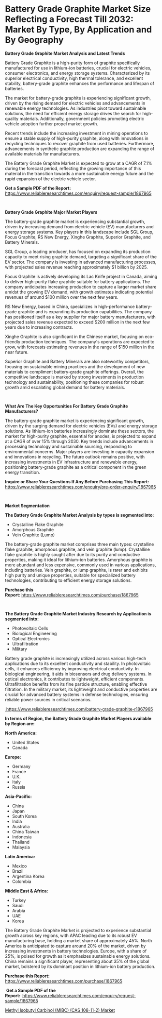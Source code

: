 <p><h1>Battery Grade Graphite Market Size Reflecting a Forecast Till 2032: Market By Type, By Application and By Geography</h1></p><p><strong>Battery Grade Graphite Market Analysis and Latest Trends</strong></p>
<p><p>Battery Grade Graphite is a high-purity form of graphite specifically manufactured for use in lithium-ion batteries, crucial for electric vehicles, consumer electronics, and energy storage systems. Characterized by its superior electrical conductivity, high thermal tolerance, and excellent stability, battery-grade graphite enhances the performance and lifespan of batteries.</p><p>The market for battery-grade graphite is experiencing significant growth, driven by the rising demand for electric vehicles and advancements in renewable energy technologies. As industries pivot toward sustainable solutions, the need for efficient energy storage drives the search for high-quality materials. Additionally, government policies promoting electric vehicle adoption further propel market growth.</p><p>Recent trends include the increasing investment in mining operations to ensure a stable supply of high-purity graphite, along with innovations in recycling techniques to recover graphite from used batteries. Furthermore, advancements in synthetic graphite production are expanding the range of available materials for manufacturers.</p><p>The Battery Grade Graphite Market is expected to grow at a CAGR of 7.1% during the forecast period, reflecting the growing importance of this material in the transition towards a more sustainable energy future and the rapid expansion of the electric vehicle sector.</p></p>
<p><strong>Get a Sample PDF of the Report:&nbsp;</strong> <a href="https://www.reliableresearchtimes.com/enquiry/request-sample/1867965?utm_campaign=3056&utm_medium=2&utm_source=Github&utm_content=ia&utm_term=27032025&utm_id=battery-grade-graphite">https://www.reliableresearchtimes.com/enquiry/request-sample/1867965</a></p>
<p>&nbsp;</p>
<p><strong>Battery Grade Graphite Major Market Players</strong></p>
<p><p>The battery-grade graphite market is experiencing substantial growth, driven by increasing demand from electric vehicle (EV) manufacturers and energy storage systems. Key players in this landscape include SGL Group, Focus Graphite, RS New Energy, Xinghe Graphite, Superior Graphite, and Battery Minerals. </p><p>SGL Group, a leading producer, has focused on expanding its production capacity to meet rising graphite demand, targeting a significant share of the EV sector. The company is investing in advanced manufacturing processes, with projected sales revenue reaching approximately $1 billion by 2025.</p><p>Focus Graphite is actively developing its Lac Knife project in Canada, aiming to deliver high-purity flake graphite suitable for battery applications. The company anticipates increasing production to capture a larger market share amidst the growing EV demand, with growth estimates indicating potential revenues of around $100 million over the next few years.</p><p>RS New Energy, based in China, specializes in high-performance battery-grade graphite and is expanding its production capabilities. The company has positioned itself as a key supplier for major battery manufacturers, with projected sales revenue expected to exceed $200 million in the next few years due to increasing contracts.</p><p>Xinghe Graphite is also significant in the Chinese market, focusing on eco-friendly production techniques. The company's operations are expected to grow, with forecasts estimating revenues in the range of $150 million in the near future.</p><p>Superior Graphite and Battery Minerals are also noteworthy competitors, focusing on sustainable mining practices and the development of new materials to compliment battery-grade graphite offerings. Overall, the competitive landscape is marked by strong investments in production technology and sustainability, positioning these companies for robust growth amid escalating global demand for battery materials.</p></p>
<p>&nbsp;</p>
<p><strong>What Are The Key Opportunities For Battery Grade Graphite Manufacturers?</strong></p>
<p><p>The battery-grade graphite market is experiencing significant growth, driven by the surging demand for electric vehicles (EVs) and energy storage solutions. As lithium-ion batteries increasingly dominate these sectors, the market for high-purity graphite, essential for anodes, is projected to expand at a CAGR of over 15% through 2030. Key trends include advancements in processing technology and sustainable sourcing, responding to environmental concerns. Major players are investing in capacity expansion and innovations in recycling. The future outlook remains positive, with increasing investments in EV infrastructure and renewable energy, positioning battery-grade graphite as a critical component in the green energy transition.</p></p>
<p><strong>Inquire or Share Your Questions If Any Before Purchasing This Report:</strong> <a href="https://www.reliableresearchtimes.com/enquiry/pre-order-enquiry/1867965?utm_campaign=3056&utm_medium=2&utm_source=Github&utm_content=ia&utm_term=27032025&utm_id=battery-grade-graphite">https://www.reliableresearchtimes.com/enquiry/pre-order-enquiry/1867965</a></p>
<p>&nbsp;</p>
<p><strong>Market Segmentation</strong></p>
<p><strong>The Battery Grade Graphite Market Analysis by types is segmented into:</strong></p>
<p><ul><li>Crystalline Flake Graphite</li><li>Amorphous Graphite</li><li>Vein Graphite (Lump)</li></ul></p>
<p><p>The battery-grade graphite market comprises three main types: crystalline flake graphite, amorphous graphite, and vein graphite (lump). Crystalline flake graphite is highly sought after due to its purity and conductive properties, making it ideal for lithium-ion batteries. Amorphous graphite is more abundant and less expensive, commonly used in various applications, including batteries. Vein graphite, or lump graphite, is rarer and exhibits high purity and unique properties, suitable for specialized battery technologies, contributing to efficient energy storage solutions.</p></p>
<p><strong>Purchase this Report:&nbsp;</strong><a href="https://www.reliableresearchtimes.com/purchase/1867965?utm_campaign=3056&utm_medium=2&utm_source=Github&utm_content=ia&utm_term=27032025&utm_id=battery-grade-graphite">https://www.reliableresearchtimes.com/purchase/1867965</a></p>
<p>&nbsp;</p>
<p><strong>The Battery Grade Graphite Market Industry Research by Application is segmented into:</strong></p>
<p><ul><li>Photovoltaic Cells</li><li>Biological Engineering</li><li>Optical Electronics</li><li>Ultrafiltration</li><li>Military</li></ul></p>
<p><p>Battery grade graphite is increasingly utilized across various high-tech applications due to its excellent conductivity and stability. In photovoltaic cells, it enhances efficiency by improving electrical conductivity. In biological engineering, it aids in biosensors and drug delivery systems. In optical electronics, it contributes to lightweight, efficient components. Ultrafiltration benefits from its fine particle structure, enabling effective filtration. In the military market, its lightweight and conductive properties are crucial for advanced battery systems in defense technologies, ensuring reliable power sources in critical scenarios.</p></p>
<p><a href="https://www.reliableresearchtimes.com/battery-grade-graphite-r1867965?utm_campaign=3056&utm_medium=2&utm_source=Github&utm_content=ia&utm_term=27032025&utm_id=battery-grade-graphite">&nbsp;https://www.reliableresearchtimes.com/battery-grade-graphite-r1867965</a></p>
<p><strong>In terms of Region, the Battery Grade Graphite Market Players available by Region are:</strong></p>
<p>
    <p> <strong> North America: </strong>
        <ul>
            <li>United States</li>
            <li>Canada</li>
        </ul>
        </p> 
    <p> <strong> Europe: </strong>
        <ul>
            <li>Germany</li>
            <li>France</li>
            <li>U.K.</li>
            <li>Italy</li>
            <li>Russia</li>
        </ul>
        </p> 
    <p> <strong> Asia-Pacific: </strong>
        <ul>
            <li>China</li>
            <li>Japan</li>
            <li>South Korea</li>
            <li>India</li>
            <li>Australia</li>
            <li>China Taiwan</li>
            <li>Indonesia</li>
            <li>Thailand</li>
            <li>Malaysia</li>
        </ul>
        </p> 
    <p> <strong> Latin America: </strong>
        <ul>
            <li>Mexico</li>
            <li>Brazil</li>
            <li>Argentina Korea</li>
            <li>Colombia</li>
        </ul>
        </p> 
    <p> <strong> Middle East & Africa: </strong>
        <ul>
            <li>Turkey</li>
            <li>Saudi</li>
            <li>Arabia</li>
            <li>UAE</li>
            <li>Korea</li>
        </ul>
    </p>
    </p>
<p><p>The Battery Grade Graphite Market is projected to experience substantial growth across key regions, with APAC leading due to its robust EV manufacturing base, holding a market share of approximately 45%. North America is anticipated to capture around 20% of the market, driven by increasing investments in battery technologies. Europe, with a share of 25%, is poised for growth as it emphasizes sustainable energy solutions. China remains a significant player, representing about 35% of the global market, bolstered by its dominant position in lithium-ion battery production.</p></p>
<p><strong>Purchase this Report: </strong><a href="https://www.reliableresearchtimes.com/purchase/1867965?utm_campaign=3056&utm_medium=2&utm_source=Github&utm_content=ia&utm_term=27032025&utm_id=battery-grade-graphite">https://www.reliableresearchtimes.com/purchase/1867965</a></p>
<p>&nbsp;<strong>Get a Sample PDF of the Report:&nbsp;&nbsp;</strong><a href="https://www.reliableresearchtimes.com/enquiry/request-sample/1867965?utm_campaign=3056&utm_medium=2&utm_source=Github&utm_content=ia&utm_term=27032025&utm_id=battery-grade-graphite">https://www.reliableresearchtimes.com/enquiry/request-sample/1867965</a></p>
<p><strong></strong></p>
<p><p><a href="https://github.com/HobertDavis43/Market-Research-Report-List-2/blob/main/methyl-isobutyl-carbinol-mibc-cas-108-11-2-market.md?utm_campaign=3056&utm_medium=2&utm_source=Github&utm_content=ia&utm_term=27032025&utm_id=battery-grade-graphite">Methyl Isobutyl Carbinol (MIBC) (CAS 108-11-2) Market</a></p></p>